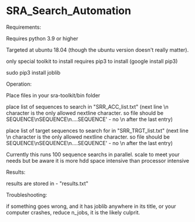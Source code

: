 # SRA_Search_Automation

Requirements:

Requires python 3.9 or higher

Targeted at ubuntu 18.04 (though the ubuntu version doesn't really matter).

only special toolkit to install requires pip3 to install (google install pip3)

sudo pip3 install joblib


Operation:

Place files in your sra-toolkit/bin folder

place list of sequences to search in "SRR_ACC_list.txt" (next line \n character is the only allowed nextline character. so file should be SEQUENCE\nSEQUENCE\n....SEQUENCE' - no \n after the last entry)

place list of target sequences to search for in "SRR_TRGT_list.txt" (next line \n character is the only allowed nextline character. so file should be SEQUENCE\nSEQUENCE\n....SEQUENCE' - no \n after the last entry)

Currently this runs 100 sequence searchs in parallel. scale to meet your needs but be aware it is more hdd space intensive than processor intensive

Results:

results are stored in - "results.txt" 


Troubleshooting: 

if something goes wrong, and it has joblib anywhere in its title, or your computer crashes, reduce n_jobs, it is the likely culprit. 
